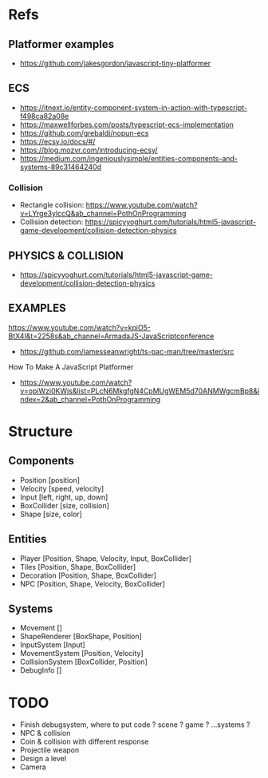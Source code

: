 # Refs

## Platformer examples

- https://github.com/jakesgordon/javascript-tiny-platformer

## ECS

- https://itnext.io/entity-component-system-in-action-with-typescript-f498ca82a08e
- https://maxwellforbes.com/posts/typescript-ecs-implementation
- https://github.com/grebaldi/nopun-ecs
- https://ecsy.io/docs/#/
- https://blog.mozvr.com/introducing-ecsy/
- https://medium.com/ingeniouslysimple/entities-components-and-systems-89c31464240d

### Collision

- Rectangle collision: https://www.youtube.com/watch?v=LYrge3ylccQ&ab_channel=PothOnProgramming
- Collision detection: https://spicyyoghurt.com/tutorials/html5-javascript-game-development/collision-detection-physics

## PHYSICS & COLLISION

- https://spicyyoghurt.com/tutorials/html5-javascript-game-development/collision-detection-physics

## EXAMPLES

https://www.youtube.com/watch?v=kpiO5-BtX4I&t=2258s&ab_channel=ArmadaJS-JavaScriptconference

- https://github.com/jamesseanwright/ts-pac-man/tree/master/src

How To Make A JavaScript Platformer

- https://www.youtube.com/watch?v=opiWzi0KWjs&list=PLcN6MkgfgN4CpMUgWEM5d70ANMWgcmBp8&index=2&ab_channel=PothOnProgramming

# Structure

## Components
- Position          [position]
- Velocity          [speed, velocity]
- Input             [left, right, up, down]
- BoxCollider       [size, collision]
- Shape             [size, color]

## Entities
- Player            [Position, Shape, Velocity, Input, BoxCollider]
- Tiles             [Position, Shape, BoxCollider]
- Decoration        [Position, Shape, BoxCollider]
- NPC               [Position, Shape, Velocity, BoxCollider]

## Systems
- Movement          []
- ShapeRenderer     [BoxShape, Position]
- InputSystem       [Input]
- MovementSystem    [Position, Velocity]
- CollisionSystem   [BoxCollider, Position]
- DebugInfo         []

# TODO

- Finish debugsystem, where to put code ? scene ? game ? ...systems ?
- NPC & collision
- Coin & collision with different response
- Projectile weapon
- Design a level
- Camera
